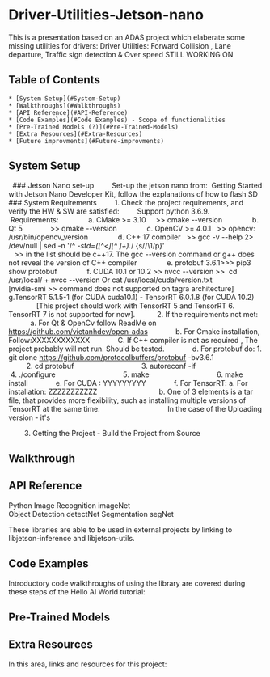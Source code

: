 # Driver-Utilities-Jetson-nano
This is a presentation based on an ADAS project which elaberate some missing utilities for drivers:
Driver Utilities: Forward Collision , Lane departure, Traffic sign detection  &amp; Over speed 
STILL WORKING ON

## Table of Contents

    * [System Setup](#System-Setup)
    * [Walkthroughs](#Walkthroughs)
    * [API Reference](#API-Reference)
    * [Code Examples](#Code Examples) - Scope of functionalities 
    * [Pre-Trained Models (?)](#Pre-Trained-Models)
    * [Extra Resources](#Extra-Resources)
    * [Future improvments](#Future-improvments)
    
## System Setup
  ### Jetson Nano set-up
        Set-up the jetson nano from:  Getting Started with Jetson Nano Developer Kit, follow the explanations of how to flash SD
  ### System Requirements
        1. Check the project requirements, and verify the HW & SW are satisfied:
           Support python 3.6.9.
           Requirements:
              a. CMake >= 3.10     >> cmake --version
              b. Qt 5              >> qmake --version
              c. OpenCV >= 4.0.1   >> opencv: /usr/bin/opencv_version
              d. C++ 17 compiler   >> gcc -v --help 2> /dev/null | sed -n '/^ *-std=\([^<][^ ]\+\).*/ {s//\1/p}' 
                                                   >> in the list should be c++17. The gcc --version command or g++ does not reveal the version of C++ compiler
              e. protobuf 3.6.1>>> pip3 show protobuf
              f. CUDA 10.1 or 10.2 >> nvcc --version >>  cd /usr/local/ + nvcc --version Or cat /usr/local/cuda/version.txt
                  [nvidia-smi >> command does not supported on tagra architecture]
              g.TensorRT 5.1.5-1 (for CUDA cuda10.1) - TensorRT 6.0.1.8 (for CUDA 10.2)
                  [This project should work with TensorRT 5 and TensorRT 6. TensorRT 7 is not supported for now].
          2. If the requirements not met:
             a. For Qt & OpenCv follow ReadMe on https://github.com/vietanhdev/open-adas
             b. For Cmake installation, Follow:XXXXXXXXXXXX
             C. If C++ compiler is not as required , The project probably will not run. Should be tested.
             d. For protobuf do: 1. git clone https://github.com/protocolbuffers/protobuf -bv3.6.1
                                 2. cd protobuf
                                 3. autoreconf -if
                                 4. ./configure
                                 5. make
                                 6. make install
             e. For CUDA : YYYYYYYYY
             f. For TensorRT: a. For installation: ZZZZZZZZZZZ
                              b. One of 3 elements is a tar file, that provides more flexibility, such as installing multiple versions of TensorRT at the same time. 
                                 In the case of the Uploading version - it's

         3. Getting the Project - Build the Project from Source 
      
## Walkthrough
## API Reference
  Python
  Image Recognition 	imageNet 	
  Object Detection 	 	detectNet
  Segmentation 	 	    segNet

  These libraries are able to be used in external projects by linking to libjetson-inference and libjetson-utils.
  
## Code Examples

  Introductory code walkthroughs of using the library are covered during these steps of the Hello AI World tutorial:
  
## Pre-Trained Models

## Extra Resources

  In this area, links and resources for this project:

   
    
    
    

